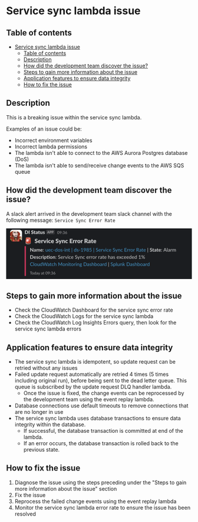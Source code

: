 # Service sync lambda issue

## Table of contents

- [Service sync lambda issue](#service-sync-lambda-issue)
  - [Table of contents](#table-of-contents)
  - [Description](#description)
  - [How did the development team discover the issue?](#how-did-the-development-team-discover-the-issue)
  - [Steps to gain more information about the issue](#steps-to-gain-more-information-about-the-issue)
  - [Application features to ensure data integrity](#application-features-to-ensure-data-integrity)
  - [How to fix the issue](#how-to-fix-the-issue)

## Description

This is a breaking issue within the service sync lambda.

Examples of an issue could be:

- Incorrect environment variables
- Incorrect lambda permissions
- The lambda isn't able to connect to the AWS Aurora Postgres database (DoS)
- The lambda isn't able to send/receive change events to the AWS SQS queue

## How did the development team discover the issue?

A slack alert arrived in the development team slack channel with the following message:
`Service Sync Error Rate`

![Service Sync Lambda Error Rate Alert](./service_sync_lambda_error_rate_alert.png)

## Steps to gain more information about the issue

- Check the CloudWatch Dashboard for the service sync error rate
- Check the CloudWatch Logs for the service sync lambda
- Check the CloudWatch Log Insights Errors query, then look for the service sync lambda errors

## Application features to ensure data integrity

- The service sync lambda is idempotent, so update request can be retried without any issues
- Failed update request automatically are retried 4 times (5 times including original run), before being sent to the dead letter queue. This queue is subscribed by the update request DLQ handler lambda.
  - Once the issue is fixed, the change events can be reprocessed by the development team using the event replay lambda.
- Database connections use default timeouts to remove connections that are no longer in use
- The service sync lambda uses database transactions to ensure data integrity within the database.
  - If successful, the database transaction is committed at end of the lambda.
  - If an error occurs, the database transaction is rolled back to the previous state.

## How to fix the issue

1. Diagnose the issue using the steps preceding under the "Steps to gain more information about the issue" section
2. Fix the issue
3. Reprocess the failed change events using the event replay lambda
4. Monitor the service sync lambda error rate to ensure the issue has been resolved
